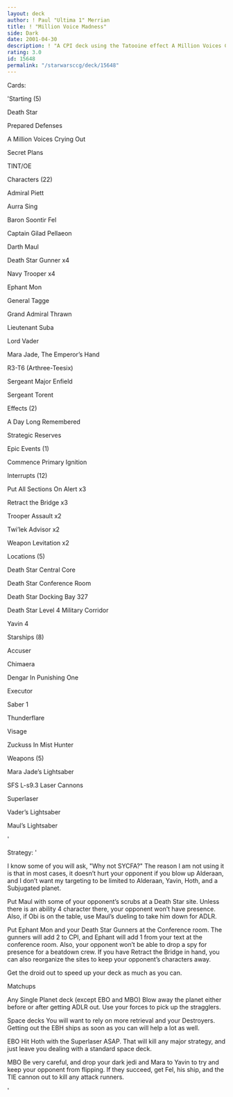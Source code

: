 ```yaml
---
layout: deck
author: ! Paul "Ultima 1" Merrian
title: ! "Million Voice Madness"
side: Dark
date: 2001-04-30
description: ! "A CPI deck using the Tatooine effect A Million Voices Crying Out."
rating: 3.0
id: 15648
permalink: "/starwarsccg/deck/15648"
---
```

Cards: 

'Starting (5)

Death Star

Prepared Defenses

A Million Voices Crying Out

Secret Plans

TINT/OE


Characters (22)

Admiral Piett 

Aurra Sing

Baron Soontir Fel 

Captain Gilad Pellaeon 

Darth Maul

Death Star Gunner  x4

Navy Trooper  x4

Ephant Mon 

General Tagge 

Grand Admiral Thrawn 

Lieutenant Suba 

Lord Vader 

Mara Jade, The Emperor’s Hand 

R3-T6 (Arthree-Teesix) 

Sergeant Major Enfield 

Sergeant Torent 


Effects (2)

A Day Long Remembered 

Strategic Reserves 


Epic Events (1)

Commence Primary Ignition 


Interrupts (12)

Put All Sections On Alert  x3

Retract the Bridge  x3

Trooper Assault  x2

Twi’lek Advisor  x2

Weapon Levitation  x2


Locations (5)

Death Star Central Core 

Death Star Conference Room 

Death Star Docking Bay 327 

Death Star Level 4 Military Corridor 

Yavin 4 


Starships (8)

Accuser 

Chimaera 

Dengar In Punishing One 

Executor 

Saber 1 

Thunderflare 

Visage 

Zuckuss In Mist Hunter 


Weapons (5)

Mara Jade’s Lightsaber 

SFS L-s9.3 Laser Cannons 

Superlaser 

Vader’s Lightsaber 

Maul’s Lightsaber

'

Strategy: '

I know some of you will ask, "Why not SYCFA?"  The reason I am not using it is that in most cases, it doesn’t hurt your opponent if you blow up Alderaan, and I don’t want my targeting to be limited to Alderaan, Yavin, Hoth, and a Subjugated planet.


Put Maul with some of your opponent’s scrubs at a Death Star site.  Unless there is an ability 4 character there, your opponent won’t have presence.  Also, if Obi is on the table, use Maul’s dueling to take him down for ADLR.

Put Ephant Mon and your Death Star Gunners at the Conference room.  The gunners will add 2 to CPI, and Ephant will add 1 from your text at the conference room.  Also, your opponent won’t be able to drop a spy for presence for a beatdown crew.  If you have Retract the Bridge in hand, you can also reorganize the sites to keep your opponent’s characters away.

Get the droid out to speed up your deck as much as you can.


Matchups

Any Single Planet deck (except EBO and MBO)  Blow away the planet either before or after getting ADLR out.  Use your forces to pick up the stragglers.

Space decks  You will want to rely on more retrieval and your Destroyers.  Getting out the EBH ships as soon as you can will help a lot as well.

EBO  Hit Hoth with the Superlaser ASAP.  That will kill any major strategy, and just leave you dealing with a standard space deck.

MBO  Be very careful, and drop your dark jedi and Mara to Yavin to try and keep your opponent from flipping.  If they succeed, get Fel, his ship, and the TIE cannon out to kill any attack runners.

'
